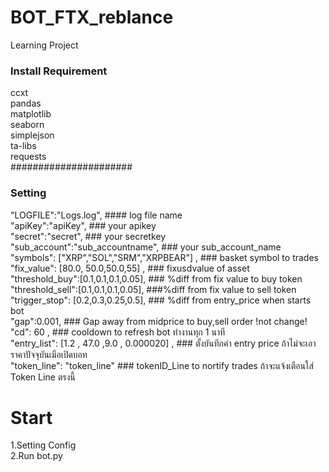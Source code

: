 # BOT_FTX_reblance
 Learning Project

### Install Requirement ###
ccxt  
pandas  
matplotlib  
seaborn  
simplejson  
ta-libs  
requests    
######################
  
### Setting ###   
  "LOGFILE":"Logs.log",             #### log file name   <br>
  "apiKey":"apiKey",                ### your apikey   <br>
  "secret":"secret",                ### your secretkey   <br>
  "sub_account":"sub_accountname",                 ### your sub_account_name    <br>
  "symbols": ["XRP","SOL","SRM","XRPBEAR"] ,                 ### basket symbol to trades  <br>
  "fix_value": [80.0, 50.0,50.0,55] ,                 ### fixusdvalue of asset   <br>
  "threshold_buy":[0.1,0.1,0.1,0.05],                 ### %diff from fix value to buy token    <br>
  "threshold_sell":[0.1,0.1,0.1,0.05],                ###%diff from fix value to sell token    <br>
  "trigger_stop": [0.2,0.3,0.25,0.5],                 ### %diff from entry_price when starts bot      <br>
  "gap":0.001,                                        ### Gap away from midprice to buy,sell order  !not change!   <br>
  "cd": 60 ,                                          ### cooldown to refresh bot ทำงานทุก 1 นาที <br>
  "entry_list": [1.2 ,  47.0 ,9.0 , 0.000020] ,       ### ตั้งบันทึกค่า entry price ถ้าไม่จะเอาราคาปัจจุบันเมือเปิดบอท  <br>
  "token_line": "token_line"                          ###  tokenID_Line to nortify trades  ถ้าจะแจ้งเตือนใส่ Token Line ตรงนี้  <br>

# Start #
 1.Setting Config  
 2.Run bot.py  

